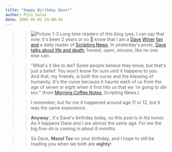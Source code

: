```yaml
---
title: "Happy Birthday Dave!"
author: Pito Salas
date: 2005-05-01 19:08:44
---
```


>>

>> ![Picture
1-3](https://i0.wp.com/s3.media.squarespace.com/production/1075723/12829350/weblogs/images/Snoopy.jpg?w=584)
Long time readers of this blog (yes, I can say that now, it's been 2 years or
so 🙂 know that I am a
[Dave](<http://davenet.scripting.com/2000/02/04/howToMakeMoneyOnTheInternet>)
[Winer](</weblogs/archives/000295.html>)
[fan](</weblogs/archives/000575.html>) [and](</weblogs/archives/000343.html>)
a daily reader of [Scripting News](<http://www.scripting.com/>). In
yesterday's posts, [Dave talks about life and
death](<http://archive.scripting.com/2005/05/01#morningCoffeeNotes>), honest,
open, sincere, like no one else can:

>>

>> "What's it like to die? Some people believe they know, but that's just a
belief. You won't know for sure until it happens to you. And that, my friends,
is both the curse and the blessing of humanity. It's the curse because it
haunts each of us from the age of seven or eight when it first hits us that
_we 're going to die too."_ (from [Morning Coffee
Notes](<http://archive.scripting.com/2005/05/01#morningCoffeeNotes>),
Scripting News.)

>>

>> I remember, but for me it happened around age 11 or 12, but it was the same
experience.

>>

>> **Anyway** , it's Dave's birthday today, so this post is in his honor. As
it happens Dave and I are almost the same age. For me the big five-oh is
coming in about 6 months.

>>

>> So Dave, **Mazel Tov** on your birthday, and I hope to still be reading you
when we both are **eighty**!


